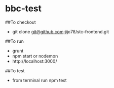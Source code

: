# bbc-test
##To checkout
* git clone git@github.com:jijo78/stc-frontend.git

##To run
* grunt
* npm start or nodemon
* http://localhost:3000/

##To test
* from terminal run npm test
